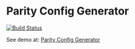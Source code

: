 # Parity Config Generator

[![Build Status](https://travis-ci.org/ethcore/parity-config-generator.svg?branch=master)](https://travis-ci.org/ethcore/parity-config-generator)

See demo at: [Parity Config Generator](https://ethcore.github.io/parity-config-generator)
